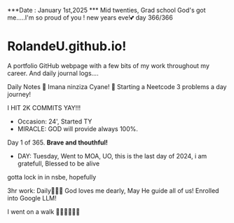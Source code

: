 ***Date : January 1st,2025 *** Mid twenties, Grad school God's got me.....I'm so proud of you ! new years eve!💕 day 366/366
# RolandeU.github.io!

A portfolio GitHub webpage with a few bits of my work throughout my career. And daily journal logs....


Daily Notes
💚 Imana ninziza Cyane! 
💚 Starting a Neetcode 3 problems a day journey!

I HIT 2K COMMITS YAY!!!

- Occasion: 24', Started TY 
- MIRACLE: GOD will provide always 100%.

Day 1 of 365. **Brave and thouthful!** 
- DAY: Tuesday, Went to MOA, UO, this is the last day of 2024, i am gratefull, Blessed to be alive

gotta lock in in nsbe, hopefully 

3hr work: Daily💚💚💚
God loves me dearly, May He guide all of  us!
Enrolled into Google LLM! 

I went on a walk 💚💚💚💚💚💚
